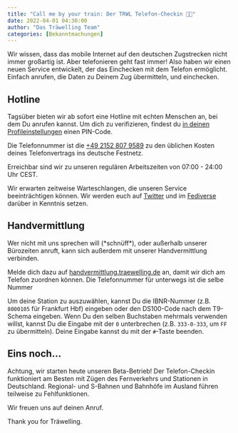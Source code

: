 ```yaml
---
title: "Call me by your train: Der TRWL Telefon-Checkin 📱🚆"
date: 2022-04-01 04:30:00
author: "Das Träwelling Team"
categories: [Bekanntmachungen]
---
```


Wir wissen, dass das mobile Internet auf den deutschen Zugstrecken nicht immer großartig ist. Aber telefonieren geht fast immer! Also haben wir einen neuen Service entwickelt, der das Einchecken mit dem Telefon ermöglicht. Einfach anrufen, die Daten zu Deinem Zug übermitteln, und einchecken.


## Hotline
Tagsüber bieten wir ab sofort eine Hotline mit echten Menschen an, bei dem Du anrufen kannst.
Um dich zu verifizieren, findest du [in deinen Profileinstellungen](https://traewelling.de/settings) einen PIN-Code.

Die Telefonnummer ist die [+49 2152 807 9589](tel:+4921528079589) zu den üblichen Kosten deines Telefonvertrags ins deutsche Festnetz.

Erreichbar sind wir zu unseren regulären Arbeitszeiten von 07:00 - 24:00 Uhr CEST.

Wir erwarten zeitweise Warteschlangen, die unseren Service beeinträchtigen können. Wir werden euch auf [Twitter](https://twitter.com/traewelling) und im [Fediverse](https://chaos.social/@traewelling) darüber in Kenntnis setzen.

## Handvermittlung

Wer nicht mit uns sprechen will (\*schnüff\*), oder außerhalb unserer Bürozeiten anruft, kann sich außerdem mit unserer Handvermittlung verbinden.

Melde dich dazu auf [handvermittlung.traewelling.de](https://handvermittlung.traewelling.de/) an, damit wir dich am Telefon zuordnen können. Die Telefonnummer für unterwegs ist die selbe Nummer

Um deine Station zu auszuwählen, kannst Du die IBNR-Nummer (z.B. `8000105` für Frankfurt Hbf) eingeben oder den DS100-Code nach dem T9-Schema eingeben. Wenn Du den selben Buchstaben mehrmals verwenden willst, kannst Du die Eingabe mit der `0` unterbrechen (z.B. `333-0-333`, um `FF` zu übermitteln). Deine Eingabe kannst du mit der `#`-Taste beenden.

## Eins noch...

Achtung, wir starten heute unseren Beta-Betrieb! Der Telefon-Checkin funktioniert am Besten mit Zügen des Fernverkehrs und Stationen in Deutschland. Regional- und S-Bahnen und Bahnhöfe im Ausland führen teilweise zu Fehlfunktionen.

Wir freuen uns auf deinen Anruf. 

Thank you for Träwelling.
